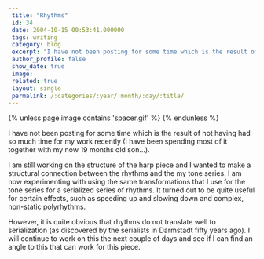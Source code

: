 ```yaml
---
 title: "Rhythms"
 id: 34
 date: 2004-10-15 00:53:41.000000
 tags: writing
 category: blog
 excerpt: "I have not been posting for some time which is the result of not having had so much time for my work recently (I have been spending most of it together with my now 19 months old son...).I am still wor..."
 author_profile: false
 show_date: true
 image: 
 related: true
 layout: single
 permalink: /:categories/:year/:month/:day/:title/
---
```

{% unless page.image contains 'spacer.gif' %}
{% endunless %}

I have not been posting for some time which is the result of not having had so much time for my work recently (I have been spending most of it together with my now 19 months old son...).

I am still working on the structure of the harp piece and I wanted to make a structural connection between the rhythms and the my tone series. I am now experimenting with using the same transformations that I use for the tone series for a serialized series of rhythms. It turned out to be quite useful for certain effects, such as speeding up and slowing down and complex, non-static polyrhythms.

However, it is quite obvious that rhythms do not translate well to serialization (as discovered by the serialists in Darmstadt fifty years ago). I will continue to work on this the next couple of days and see if I can find an angle to this that can work for this piece.
